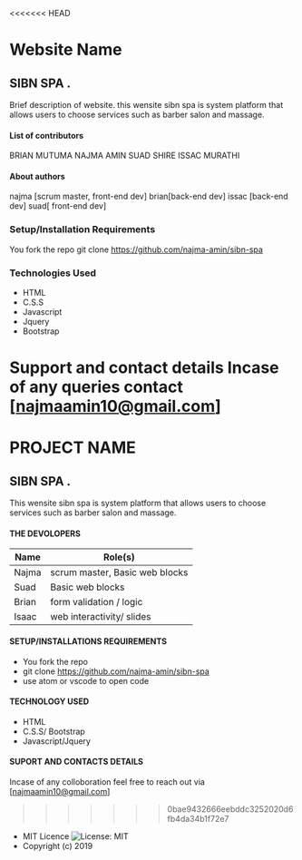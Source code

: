 <<<<<<< HEAD
# Website Name

## SIBN SPA .

Brief description of website.
this wensite sibn spa is system platform that allows users to choose services such as barber salon and massage.

#### List of contributors

BRIAN MUTUMA
NAJMA AMIN
SUAD SHIRE
ISSAC MURATHI

#### About authors

najma [scrum master, front-end dev]
brian[back-end dev]
issac [back-end dev]
suad[ front-end dev]


### Setup/Installation Requirements
You fork the repo
git clone https://github.com/najma-amin/sibn-spa

### Technologies Used
- HTML
- C.S.S
- Javascript
- Jquery
- Bootstrap

Support and contact details
Incase of any queries contact [najmaamin10@gmail.com]
=======
# PROJECT NAME

## SIBN SPA .

This wensite sibn spa is system platform that allows users to choose services such as barber salon and massage.

#### THE DEVOLOPERS

| Name  | Role(s)                        |
| ----- | ------------------------------ |
| Najma | scrum master, Basic web blocks |
| Suad  | Basic web blocks               |
| Brian | form validation / logic        |
| Isaac | web interactivity/ slides      |

#### SETUP/INSTALLATIONS REQUIREMENTS

- You fork the repo
- git clone https://github.com/najma-amin/sibn-spa
- use atom or vscode to open code

#### TECHNOLOGY USED

- HTML
- C.S.S/ Bootstrap
- Javascript/Jquery

#### SUPORT AND CONTACTS DETAILS

Incase of any colloboration feel free to reach out via [najmaamin10@gmail.com]
>>>>>>> 0bae9432666eebddc3252020d6fb4da34b1f72e7

- MIT Licence ![License: MIT](https://img.shields.io/badge/License-MIT-green.svg)
- Copyright (c) 2019
